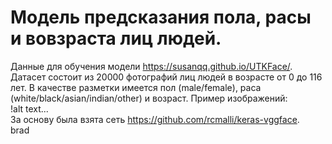 # Модель предсказания пола, расы и вовзраста лиц людей.
Данные для обучения модели https://susanqq.github.io/UTKFace/. Датасет состоит из 20000 фотографий лиц людей в возрасте от 0 до 116 лет. В качестве разметки имеется пол (male/female), раса (white/black/asian/indian/other) и возраст. Пример изображений: <br>
!alt text...<br>
За основу была взята сеть https://github.com/rcmalli/keras-vggface. <br>
brad<br>
